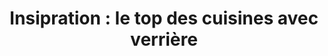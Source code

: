 ---
  template: 0
  type: "0"
  titre: "Insipration : le top des cuisines avec verrière"
  titreMEA: "Le top des cuisines avec verrière"
  surTitre: ""
  tempsLecture: ""
  libelleType: "Article"
  url: "/c/magazine/inspirations-tendances/inspiration-le-top-des-cuisines-avec-verriere"
  thematiques: "Déco"
  piecesHabitation: "Cuisine"
  produits: "Meuble de cuisine"
  sujets: ""
  tags: ""
  visuelMea: null
  visuelDesktop: 
    url: "/img/contrib/319498915980708c/MEA_verriere.jpg"
    alt: "MEA verrière cuisine"
  visuelMobile: null
  title: "Insipration : le top des cuisines avec verrière"
  permalink: "articles//c/magazine/inspirations-tendances/inspiration-le-top-des-cuisines-avec-verriere"
  layout: "post"
  lang: "fr-fr"
---